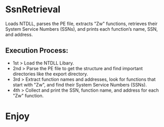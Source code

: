# SsnRetrieval
Loads NTDLL, parses the PE file, extracts "Zw" functions, retrieves their System Service Numbers (SSNs), and prints each function’s name, SSN, and address.

## Execution Process:
- 1st > Load the NTDLL Libary.
- 2nd > Parse the PE file to get the structure and find important directories like the export directory.
- 3rd > Extract function names and addresses, look for functions that start with "Zw", and find their System Service Numbers (SSNs).
- 4th > Collect and print the SSN, function name, and address for each "Zw" function.

# Enjoy 
